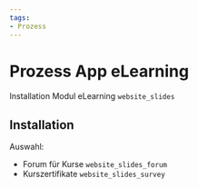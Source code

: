 ```yaml
---
tags:
- Prozess
---
```

# Prozess App eLearning
Installation Modul eLearning `website_slides`

## Installation

Auswahl:
* Forum für Kurse  `website_slides_forum`
* Kurszertifikate `website_slides_survey`